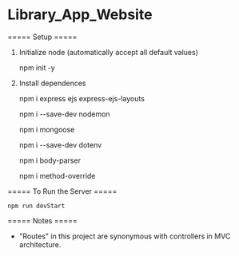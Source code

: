 # Library_App_Website


===== Setup =====

1. Initialize node (automatically accept all default values)

    npm init -y

2. Install dependences

    npm i express ejs express-ejs-layouts

    npm i --save-dev nodemon

    npm i mongoose

    npm i --save-dev dotenv

    npm i body-parser

    npm i method-override


===== To Run the Server =====

    npm run devStart


===== Notes =====

- "Routes" in this project are synonymous with controllers in MVC architecture.
